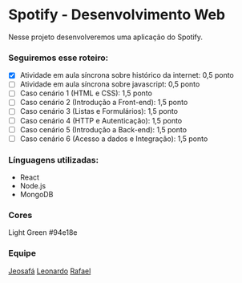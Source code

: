 # Spotify - Desenvolvimento Web

Nesse projeto desenvolveremos uma aplicação do Spotify.

### Seguiremos esse roteiro:
- [x] Atividade em aula síncrona sobre histórico da internet: 0,5 ponto 
- [ ] Atividade em aula síncrona sobre javascript: 0,5 ponto
- [ ] Caso cenário 1 (HTML e CSS): 1,5 ponto
- [ ] Caso cenário 2 (Introdução a Front-end): 1,5 ponto
- [ ] Caso cenário 3 (Listas e Formulários): 1,5 ponto
- [ ] Caso cenário 4 (HTTP e Autenticação): 1,5 ponto
- [ ] Caso cenário 5 (Introdução a Back-end): 1,5 ponto
- [ ] Caso cenário 6 (Acesso a dados e Integração): 1,5 ponto

### Línguagens utilizadas:
- React
- Node.js
- MongoDB

### Cores
Light Green #94e18e

### Equipe
[Jeosafá]("https://github.com/jeosafaferreira")
[Leonardo]("https://github.com/leonardovioliveira")
[Rafael]("https://github.com/rafasdoliveira")